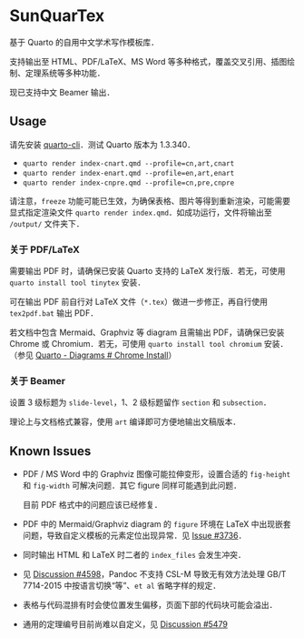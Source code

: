 # SunQuarTex

基于 Quarto 的自用中文学术写作模板库．

支持输出至 HTML、PDF/LaTeX、MS Word 等多种格式，覆盖交叉引用、插图绘制、定理系统等多种功能．

现已支持中文 Beamer 输出．

## Usage

请先安装 [quarto-cli](https://github.com/quarto-dev/quarto-cli)．测试 Quarto 版本为 1.3.340．

- `quarto render index-cnart.qmd --profile=cn,art,cnart`
- `quarto render index-enart.qmd --profile=en,art,enart`
- `quarto render index-cnpre.qmd --profile=cn,pre,cnpre`

请注意，`freeze` 功能可能已生效，为确保表格、图片等得到重新渲染，可能需要显式指定渲染文件 `quarto render index.qmd`．如成功运行，文件将输出至 `/output/` 文件夹下．

### 关于 PDF/LaTeX

需要输出 PDF 时，请确保已安装 Quarto 支持的 LaTeX 发行版．若无，可使用 `quarto install tool tinytex` 安装．

可在输出 PDF 前自行对 LaTeX 文件（`*.tex`）做进一步修正，再自行使用 `tex2pdf.bat` 输出 PDF．

若文档中包含 Mermaid、Graphviz 等 diagram 且需输出 PDF，请确保已安装 Chrome 或 Chromium．若无，可使用 `quarto install tool chromium` 安装．（参见 [Quarto - Diagrams # Chrome Install](https://quarto.org/docs/authoring/diagrams.html#chrome-install)）

### 关于 Beamer

设置 3 级标题为 `slide-level`，1、2 级标题留作 `section` 和 `subsection`．

理论上与文档格式兼容，使用 `art` 编译即可方便地输出文稿版本．

## Known Issues

- PDF / MS Word 中的 Graphviz 图像可能拉伸变形，设置合适的 `fig-height` 和 `fig-width` 可解决问题．其它 figure 同样可能遇到此问题．
  
  目前 PDF 格式中的问题应该已经修复．

- PDF 中的 Mermaid/Graphviz diagram 的 `figure` 环境在 LaTeX 中出现嵌套问题，导致自定义模板的元素定位出现异常．见 [Issue #3736](https://github.com/quarto-dev/quarto-cli/issues/3736)．

- 同时输出 HTML 和 LaTeX 时二者的 `index_files` 会发生冲突．

- 见 [Discussion #4598](https://github.com/quarto-dev/quarto-cli/discussions/4598)，Pandoc 不支持 CSL-M 导致无有效方法处理 GB/T 7714-2015 中按语言切换“等”、`et al` 省略字样的规定．

- 表格与代码混排有时会使位置发生偏移，页面下部的代码块可能会溢出．

- 通用的定理编号目前尚难以自定义，见 [Discussion #5479](https://github.com/quarto-dev/quarto-cli/discussions/5479)
